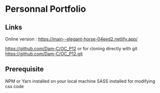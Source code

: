 # Personnal Portfolio

## Links

Online version :
https://main--elegant-horse-04eed2.netlify.app/

https://github.com/Dam-C/OC_P12
or for cloning directly with git
https://github.com/Dam-C/OC_P12.git

## Prerequisite

NPM or Yarn installed on your local machine
SASS installed for modifying css code
